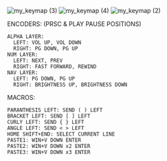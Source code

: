 ![my_keymap (3)](https://github.com/user-attachments/assets/3a1b9c3c-bfe1-47da-95f6-6dd1bf3dca3a)
![my_keymap (4)](https://github.com/user-attachments/assets/ef82384b-3fdd-4c02-bf03-2d6802bdf96c)
![my_keymap (2)](https://github.com/user-attachments/assets/a6d37cae-3ad2-44a9-ab4b-cbfe047e4615)

ENCODERS: (PRSC & PLAY PAUSE POSITIONS)

    ALPHA LAYER:
      LEFT: VOL UP, VOL DOWN
      RIGHT: PG DOWN, PG UP
    NUM LAYER:
      LEFT: NEXT, PREV
      RIGHT: FAST FORWARD, REWIND
    NAV LAYER:
      LEFT: PG DOWN, PG UP
      RIGHT: BRIGHTNESS UP, BRIGHTNESS DOWN

MACROS:

    PARANTHESIS LEFT: SEND ( ) LEFT
    BRACKET LEFT: SEND [ ] LEFT
    CURLY LEFT: SEND { } LEFT
    ANGLE LEFT: SEND < > LEFT
    HOME SHIFT+END: SELECT CURRENT LINE
    PASTE1: WIN+V DOWN ENTER
    PASTE2: WIN+V DOWN x2 ENTER
    PASTE3: WIN+V DOWN x3 ENTER

